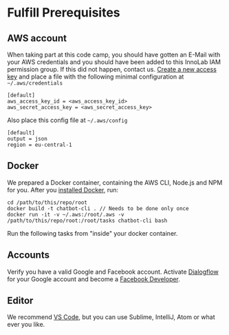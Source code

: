 # Fulfill Prerequisites

## AWS account
When taking part at this code camp, you should have gotten an E-Mail with your AWS credentials and you should have been added to this InnoLab IAM permission group. If this did not happen, contact us.
[Create a new access key](http://docs.aws.amazon.com/general/latest/gr/managing-aws-access-keys.html) and place a file with the following minimal configuration at `~/.aws/credentials`
```
[default]
aws_access_key_id = <aws_access_key_id>
aws_secret_access_key = <aws_secret_access_key>
```
Also place this config file at `~/.aws/config`
```
[default]
output = json
region = eu-central-1
```

## Docker
We prepared a Docker container, containing the AWS CLI, Node.js and NPM for you. After you [installed Docker](https://docs.docker.com/engine/installation/), run:
```
cd /path/to/this/repo/root
docker build -t chatbot-cli . // Needs to be done only once
docker run -it -v ~/.aws:/root/.aws -v /path/to/this/repo/root:/root/tasks chatbot-cli bash
```
Run the following tasks from "inside" your docker container.

## Accounts
Verify you have a valid Google and Facebook account. Activate [Dialogflow](https://dialogflow.com/) for your Google account and become a [Facebook Developer](https://developers.facebook.com/).

## Editor
We recommend [VS Code](https://code.visualstudio.com/), but you can use Sublime, IntelliJ, Atom or what ever you like.